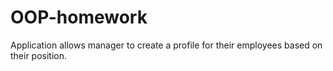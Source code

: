 # OOP-homework
Application allows manager to create a profile for their employees based on their position. 